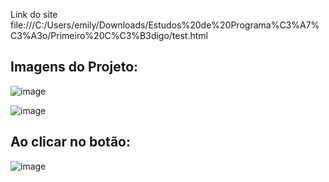 Link do site file:///C:/Users/emily/Downloads/Estudos%20de%20Programa%C3%A7%C3%A3o/Primeiro%20C%C3%B3digo/test.html

## Imagens do Projeto:

![image](https://github.com/user-attachments/assets/ea62d09e-3e24-40b7-a464-70f7a1538072)

![image](https://github.com/user-attachments/assets/7105081c-29b3-41e2-9cc3-e9fee30e9c66)


## Ao clicar no botão:

![image](https://github.com/user-attachments/assets/abdd7d4e-3967-41d9-8ea5-be32d293d492)
